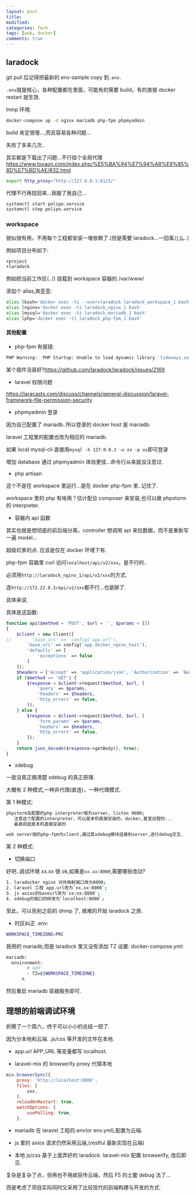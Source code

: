 ```yaml
---
layout: post
title:
modified:
categories: Tech
tags: [web, docker]
comments: true
---
```


## laradock

git pull 后记得把最新的 env-sample copy 到`.env`.

`.env`就是核心，各种配置都在里面，可能有的需要 build，有的直接 docker restart 就生效.

lnmp 环境:

```sh
docker-compose up -d nginx mariadb php-fpm phpmyadmin
```

build 肯定很慢...,而且容易各种问题...

失败了多来几次..

其实都是下载出了问题...不行挂个全局代理
<https://www.looaon.com/index.php/%E5%BA%94%E7%94%A8%E9%85%8D%E7%BD%AE/832.html>

```sh
export http_proxy="http://127.0.0.1:8123/"
```

代理不行再挂回来...我服了我自己...

```sh
systemctl start polipo.service
systemctl stop polipo.service
```

### workspace

貌似很有用，不用每个工程都安装一堆依赖了.(但是需要 laradock...一回事儿么..)

例如项目分布如下:

```sh
+project
+laradock
```

例如把当前工作区(../) 挂载到 workspace 容器的 /var/www/

添加个 alias,爽歪歪:

```sh
alias lbash='docker exec -ti --user=laradock laradock_workspace_1 bash'
alias lnginx='docker exec -ti laradock_nginx_1 bash'
alias lmysql='docker exec -ti laradock_mariadb_1 bash'
alias lphp='docker exec -ti laradock_php-fpm_1 bash'
```

#### 其他配置

- php-fpm 有报错:

```sh
PHP Warning:  PHP Startup: Unable to load dynamic library 'tideways.so' (tried: /usr/local/lib/php/extensions/no-debug-non-zts-20170718/tideways.so (/usr/local/lib/php/extensions/no-debug-non-zts-20170718/tideways.so: cannot open shared object file: No such file or directory), /usr/local/lib/php/extensions/no-debug-non-zts-20170718/tideways.so.so (/usr/local/lib/php/extensions/no-debug-non-zts-20170718/tideways.so.so: cannot open shared object file: No such file or directory)) in Unknown on line 0
```

某个插件没装好?<https://github.com/laradock/laradock/issues/2169>

- laravel 权限问题

<https://laracasts.com/discuss/channels/general-discussion/laravel-framework-file-permission-security>

- phpmyadmin 登录

因为自己配置了 mariadb..所以登录的 docker host 是 mariadb.

laravel 工程里的配置也改为相应的 mariadb.

如果 local mysql-cli 直接用`mysql -h 127.0.0.1 -u xx -p xx`即可登录

增加 database 通过 phpmyadmin 体验更佳...命令行从来就没注意过.

- php artisan

这个不是在 workspace 里运行...是在 docker php-fpm 里..记住了.

workspace 里的 php 有啥用？估计配合 composer 来安装,也可以做 phpstorm 的 interpreter.

- 容器内 api 函数

其实也就是想彻底的前后端分离。controller 想调用 api 来拉数据，而不是重新写一遍 model...

超级坑爹的点. 应该是仅在 docker 环境下有.

php-fpm 容器里 curl 访问`localhost/api/v2/xxx`，是不行的..

必须用`http://laradock_nginx_1/api/v2/xxx`的方式.

连`http://172.22.0.3/api/v2/xxx`都不行...也是醉了.

具体来说.

具体是这函数:

```php
function api($method = 'POST', $url = '', $params = [])
{
    $client = new Client([
//        'base_uri' =>  config('app.url'),
        'base_uri' => config('app.docker_nginx_host'),
        'defaults' => [
            'exceptions' => false
        ]
    ]);
    $headers = ['Accept' => 'application/json', 'Authorization' => 'Bearer '.Session::get('token')];
    if ($method == 'GET') {
        $response = $client->request($method, $url, [
            'query' => $params,
            'headers' => $headers,
            'http_errors' => false,
        ]);
    } else {
        $response = $client->request($method, $url, [
            'form_params' => $params,
            'headers' => $headers,
            'http_errors' => false,
        ]);
    }
    return json_decode($response->getBody(), true);
}
```

- xdebug

一直没真正搞清楚 xdebug 的真正原理.

大概有 2 种模式,一种非代理(直连)，一种代理模式.

第 1 种模式:

```sh
phpstorm及配置的php interpreter端为server, listen 9000;
   注意这个配置的interpreter，可以是本机直接安装的，docker,甚至远程的...
   最直观就是本机直接安装的

web server端的php-fpm为client,通过其xdebug模块连接到server,进行debug交互.
```

第 2 种模式:

- 切换端口

好吧..调试环境 xx.xx 很 ok,如果是`xx.xx:8000`,需要哪些改动?

```sh
1. laradocker nginx 对外映射端口改为8000;
2. laravel 工程 app.url改为`xx.xx:8000`;
3. js axios的baseurl改为`xx:xx:8000`;
4. xdebug的端口同样改为`localhost:8000`;
```

至此，可以告别之前的 dnmp 了, 艰难的开始 laradock 之旅.

- 时区纠正
  .env:

```sh
WORKSPACE_TIMEZONE=PRC
```

我用的 mariadb,但是 laradock 里又没有添加 TZ 设置:
docker-compose.yml:

```sh
mariadb:
  environment:
        # add
        - TZ=${WORKSPACE_TIMEZONE}
      n
```

然后重启 mariadb 容器服务即可.

## 理想的前端调试环境

折腾了一个周六，终于可以小小的总结一把了.

因为分本地和云端. .js/css 等开发的文件在本地.

- app.url APP_URL 等变量都写 localhost.

- laravel-mix 的 browserify proxy 代理本地

```js
mix.browserSync({
    proxy: 'http://localhost:8000',
    files: [
        xxx,
    ],
    reloadOnRestart: true,
    watchOptions: {
        usePolling: true,
    },
```

- mariadb 在 laravel 工程的.env(or env.yml),配置为云端.

- js 里的 axios 请求仍然采用云端,(restful 最新实现在云端)

- 本地 js/css 基于上面弄好的 laradock. laravel-mix 配置 browserify, 改后即见.

复杂是复杂了点，但再也不用疯狂传云端，然后 F5 的土鳖 debug 法了...

而是考虑了项目实际同时又采用了比较现代的前端构建与开发的方式.
